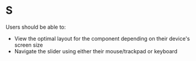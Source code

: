 # S

Users should be able to:

- View the optimal layout for the component depending on their device's screen size
- Navigate the slider using either their mouse/trackpad or keyboard
